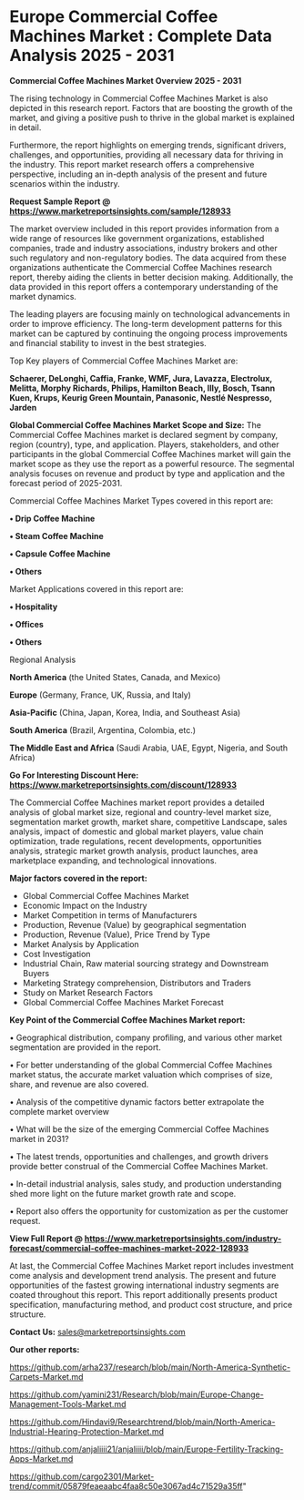 # Europe Commercial Coffee Machines Market : Complete Data Analysis 2025 - 2031

<Strong> Commercial Coffee Machines Market Overview 2025 - 2031</strong>

The rising technology in Commercial Coffee Machines Market is also depicted in this research report. Factors that are boosting the growth of the market, and giving a positive push to thrive in the global market is explained in detail.

Furthermore, the report highlights on emerging trends, significant drivers, challenges, and opportunities, providing all necessary data for thriving in the industry. This report market research offers a comprehensive perspective, including an in-depth analysis of the present and future scenarios within the industry.

<strong>Request Sample Report @ <a href=https://www.marketreportsinsights.com/sample/128933>https://www.marketreportsinsights.com/sample/128933</a></strong>

The market overview included in this report provides information from a wide range of resources like government organizations, established companies, trade and industry associations, industry brokers and other such regulatory and non-regulatory bodies. The data acquired from these organizations authenticate the Commercial Coffee Machines research report, thereby aiding the clients in better decision making. Additionally, the data provided in this report offers a contemporary understanding of the market dynamics.

The leading players are focusing mainly on technological advancements in order to improve efficiency. The long-term development patterns for this market can be captured by continuing the ongoing process improvements and financial stability to invest in the best strategies.

Top Key players of Commercial Coffee Machines Market are:

<strong>Schaerer, DeLonghi, Caffia, Franke, WMF, Jura, Lavazza, Electrolux, Melitta, Morphy Richards, Philips, Hamilton Beach, Illy, Bosch, Tsann Kuen, Krups, Keurig Green Mountain, Panasonic, Nestlé Nespresso, Jarden</strong>

<strong><b>Global Commercial Coffee Machines Market Scope and Size:</b></strong>
The Commercial Coffee Machines market is declared segment by company, region (country), type, and application. Players, stakeholders, and other participants in the global Commercial Coffee Machines market will gain the market scope as they use the report as a powerful resource. The segmental analysis focuses on revenue and product by type and application and the forecast period of 2025-2031.

Commercial Coffee Machines Market Types covered in this report are:

<strong>• Drip Coffee Machine

• Steam Coffee Machine

• Capsule Coffee Machine

• Others</strong>

Market Applications covered in this report are:

<strong>• Hospitality

• Offices

• Others</strong> 

Regional Analysis

<strong>North America</strong> (the United States, Canada, and Mexico)

<strong>Europe</strong> (Germany, France, UK, Russia, and Italy)

<strong>Asia-Pacific</strong> (China, Japan, Korea, India, and Southeast Asia)

<strong>South America</strong> (Brazil, Argentina, Colombia, etc.)

<strong>The Middle East and Africa</strong> (Saudi Arabia, UAE, Egypt, Nigeria, and South Africa)

<strong>Go For Interesting Discount Here: <a href=https://www.marketreportsinsights.com/discount/128933>https://www.marketreportsinsights.com/discount/128933</a></strong>

The Commercial Coffee Machines market report provides a detailed analysis of global market size, regional and country-level market size, segmentation market growth, market share, competitive Landscape, sales analysis, impact of domestic and global market players, value chain optimization, trade regulations, recent developments, opportunities analysis, strategic market growth analysis, product launches, area marketplace expanding, and technological innovations.

<strong><b>Major factors covered in the report:</b></strong>
<ul>
  <li>Global Commercial Coffee Machines Market </li>
  <li>Economic Impact on the Industry</li>
  <li>Market Competition in terms of Manufacturers</li>
  <li>Production, Revenue (Value) by geographical segmentation</li>
  <li>Production, Revenue (Value), Price Trend by Type</li>
  <li>Market Analysis by Application</li>
  <li>Cost Investigation</li>
  <li>Industrial Chain, Raw material sourcing strategy and Downstream Buyers</li>
  <li>Marketing Strategy comprehension, Distributors and Traders</li>
  <li>Study on Market Research Factors</li>
  <li>Global Commercial Coffee Machines Market Forecast</li>
</ul>

<strong><b>Key Point of the Commercial Coffee Machines Market report:</b></strong>

• Geographical distribution, company profiling, and various other market segmentation are provided in the report.

• For better understanding of the global Commercial Coffee Machines market status, the accurate market valuation which comprises of size, share, and revenue are also covered.

• Analysis of the competitive dynamic factors better extrapolate the complete market overview

• What will be the size of the emerging Commercial Coffee Machines market in 2031?

• The latest trends, opportunities and challenges, and growth drivers provide better construal of the Commercial Coffee Machines Market.

• In-detail industrial analysis, sales study, and production understanding shed more light on the future market growth rate and scope.

• Report also offers the opportunity for customization as per the customer request.

<strong><b>View Full Report @ <a href=https://www.marketreportsinsights.com/industry-forecast/commercial-coffee-machines-market-2022-128933>https://www.marketreportsinsights.com/industry-forecast/commercial-coffee-machines-market-2022-128933</a></b></strong>


At last, the Commercial Coffee Machines Market report includes investment come analysis and development trend analysis. The present and future opportunities of the fastest growing international industry segments are coated throughout this report. This report additionally presents product specification, manufacturing method, and product cost structure, and price structure.

<strong>Contact Us:</strong>
sales@marketreportsinsights.com

<strong>Our other reports:</strong>

<a href=https://github.com/arha237/research/blob/main/North-America-Synthetic-Carpets-Market.md>https://github.com/arha237/research/blob/main/North-America-Synthetic-Carpets-Market.md</a>

<a href=https://github.com/yamini231/Research/blob/main/Europe-Change-Management-Tools-Market.md>https://github.com/yamini231/Research/blob/main/Europe-Change-Management-Tools-Market.md</a>

<a href=https://github.com/Hindavi9/Researchtrend/blob/main/North-America-Industrial-Hearing-Protection-Market.md>https://github.com/Hindavi9/Researchtrend/blob/main/North-America-Industrial-Hearing-Protection-Market.md</a>

<a href=https://github.com/anjaliiii21/anjaliiii/blob/main/Europe-Fertility-Tracking-Apps-Market.md>https://github.com/anjaliiii21/anjaliiii/blob/main/Europe-Fertility-Tracking-Apps-Market.md</a>

<a href=https://github.com/cargo2301/Market-trend/commit/05879feaeaabc4faa8c50e3067ad4c71529a35ff>https://github.com/cargo2301/Market-trend/commit/05879feaeaabc4faa8c50e3067ad4c71529a35ff</a>"
